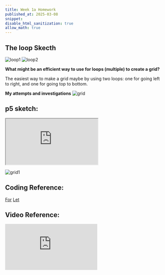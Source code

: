 ```yaml
---
title: Week 1a Homework
published_at: 2025-03-08
snippet:  
disable_html_sanitization: true
allow_math: true
---
```


## The loop Skecth

![loop1](/week1/loop1.png)
![loop2](/week1/loop2.png)

**What might be an efficient way to use for loops (multiple) to create a grid?**

 The easiest way to make a grid maybe by using two loops: one for going left to right, and one for going top to bottom.
 

**My attempts and investigations**
![grid](/week1/grid.png)




## p5 sketch:

<iframe class="p5js_canvas" src="https://editor.p5js.org/leah0208/full/GsBKtCOTw"></iframe>

<script type="module">

const iframes = document.querySelectorAll('.p5js_canvas');

if (iframes.length > 0) {
    iframes.forEach((iframe) => {
        iframe.width  = iframe.parentNode.scrollWidth;
        iframe.height = iframe.width * 9 / 16 + 42;
    });
}

</script>

![grid1](/week1/grid1.png)


## Coding Reference:

[For](https://developer.mozilla.org/en-US/docs/Web/JavaScript/Reference/Statements/for)
[Let](https://developer.mozilla.org/en-US/docs/Web/JavaScript/Reference/Statements/let)


## Video Reference:

<iframe id="video" src="https://www.youtube.com/embed/videoseries?si=9idqLeijsQQ9RZqP&amp;list=PLRqwX-V7Uu6Zy51Q-x9tMWIv9cueOFTFA"  title="YouTube video player" frameborder="0" allow="accelerometer; autoplay; clipboard-write; encrypted-media; gyroscope; picture-in-picture; web-share" referrerpolicy="strict-origin-when-cross-origin" allowfullscreen></iframe>



<script type="module">

    console.log (`hello world! 🚀`)

    const iframe  = document.getElementById (`video`)
    iframe.width  = iframe.parentNode.scrollWidth
    iframe.height = iframe.width * 9 / 16

</script>